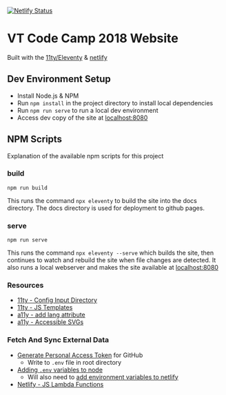 [![Netlify Status](https://api.netlify.com/api/v1/badges/9a7bde97-b60b-42af-9fc8-bc9cf9f2c708/deploy-status)](https://app.netlify.com/sites/vtcodecamp2018/deploys)

# VT Code Camp 2018 Website

Built with the [11ty/Eleventy](https://www.11ty.io) & [netlify](https://app.netlify.com/)

## Dev Environment Setup

* Install Node.js & NPM
* Run `npm install` in the project directory to install local dependencies
* Run `npm run serve` to run a local dev environment
* Access dev copy of the site at [localhost:8080](http://localhost:8080)


## NPM Scripts

Explanation of the available npm scripts for this project

### build

`npm run build`

This runs the command `npx eleventy` to build the site into the docs 
directory.  The docs directory is used for deployment to github pages.

### serve

`npm run serve`

This runs the command `npx eleventy --serve` which builds the site, then 
continues to watch and rebuild the site when file changes are detected. 
It also runs a local webserver and makes the site available at 
[localhost:8080](http://localhost:8080)

### Resources

* [11ty - Config Input Directory](https://www.11ty.io/docs/config/#input-directory)
* [11ty - JS Templates](https://www.11ty.io/docs/languages/javascript/)
* [a11y - add lang attribute](https://dequeuniversity.com/rules/axe/3.1/html-has-lang?application=lighthouse)
* [a11y - Accessible SVGs](https://css-tricks.com/accessible-svgs/)


### Fetch And Sync External Data

* [Generate Personal Access Token](https://github.com/settings/tokens/new) for GitHub
  * Write to `.env` file in root directory
* [Adding `.env` variables to node](https://medium.com/the-node-js-collection/making-your-node-js-work-everywhere-with-environment-variables-2da8cdf6e786)
  * Will also need to [add environment variables to netlify](https://www.netlify.com/docs/continuous-deployment/#environment-variables)
* [Netlify - JS Lambda Functions](https://www.netlify.com/docs/functions/#javascript-lambda-functions)